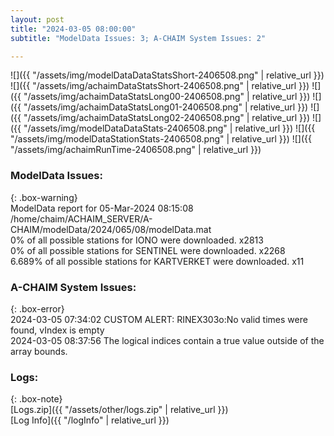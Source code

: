 ```yaml
---
layout: post
title: "2024-03-05 08:00:00"
subtitle: "ModelData Issues: 3; A-CHAIM System Issues: 2"

---
```


![]({{ "/assets/img/modelDataDataStatsShort-2406508.png" | relative_url }})
![]({{ "/assets/img/achaimDataStatsShort-2406508.png" | relative_url }})
![]({{ "/assets/img/achaimDataStatsLong00-2406508.png" | relative_url }})
![]({{ "/assets/img/achaimDataStatsLong01-2406508.png" | relative_url }})
![]({{ "/assets/img/achaimDataStatsLong02-2406508.png" | relative_url }})
![]({{ "/assets/img/modelDataDataStats-2406508.png" | relative_url }})
![]({{ "/assets/img/modelDataStationStats-2406508.png" | relative_url }})
![]({{ "/assets/img/achaimRunTime-2406508.png" | relative_url }})


### ModelData Issues:  
  
{: .box-warning}  
 ModelData report for 05-Mar-2024 08:15:08   
 /home/chaim/ACHAIM_SERVER/A-CHAIM/modelData/2024/065/08/modelData.mat   
 0% of all possible stations for IONO were downloaded. x2813   
 0% of all possible stations for SENTINEL were downloaded. x2268   
 6.689% of all possible stations for KARTVERKET were downloaded. x11   
  
### A-CHAIM System Issues:  
  
{: .box-error}  
2024-03-05 07:34:02 CUSTOM ALERT: RINEX303o:No valid times were found, vIndex is empty  
2024-03-05 08:37:56 The logical indices contain a true value outside of the array bounds.  

### Logs:  
  
{: .box-note}  
[Logs.zip]({{ "/assets/other/logs.zip" | relative_url }})  
[Log Info]({{ "/logInfo" | relative_url }})  
